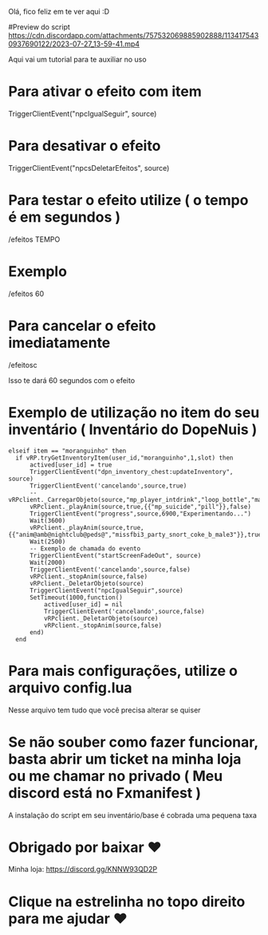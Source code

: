 Olá, fico feliz em te ver aqui :D

#Preview do script
https://cdn.discordapp.com/attachments/757532069885902888/1134175430937690122/2023-07-27_13-59-41.mp4

Aqui vai um tutorial para te auxiliar no uso

# Para ativar o efeito com item
TriggerClientEvent("npcIgualSeguir", source)

# Para desativar o efeito
TriggerClientEvent("npcsDeletarEfeitos", source)

# Para testar o efeito utilize ( o tempo é em segundos )
/efeitos TEMPO

# Exemplo
/efeitos 60

# Para cancelar o efeito imediatamente
/efeitosc

Isso te dará 60 segundos com o efeito

# Exemplo de utilização no item do seu inventário ( Inventário do DopeNuis )

```
elseif item == "moranguinho" then
  if vRP.tryGetInventoryItem(user_id,"moranguinho",1,slot) then
      actived[user_id] = true
      TriggerClientEvent("dpn_inventory_chest:updateInventory", source)
      TriggerClientEvent('cancelando',source,true)
      -- vRPclient._CarregarObjeto(source,"mp_player_intdrink","loop_bottle","mah_coke",49,60309)
      vRPclient._playAnim(source,true,{{"mp_suicide","pill"}},false)
      TriggerClientEvent("progress",source,6900,"Experimentando...")
      Wait(3600)
      vRPclient._playAnim(source,true,{{"anim@amb@nightclub@peds@","missfbi3_party_snort_coke_b_male3"}},true)
      Wait(2500)
      -- Exemplo de chamada do evento
      TriggerClientEvent("startScreenFadeOut", source)
      Wait(2000)
      TriggerClientEvent('cancelando',source,false)
      vRPclient._stopAnim(source,false)
      vRPclient._DeletarObjeto(source)
      TriggerClientEvent("npcIgualSeguir",source)
      SetTimeout(1000,function()
          actived[user_id] = nil
          TriggerClientEvent('cancelando',source,false)
          vRPclient._DeletarObjeto(source)
          vRPclient._stopAnim(source,false)
      end)
  end
```
# Para mais configurações, utilize o arquivo config.lua
Nesse arquivo tem tudo que você precisa alterar se quiser

# Se não souber como fazer funcionar, basta abrir um ticket na minha loja ou me chamar no privado ( Meu discord está no Fxmanifest )
A instalação do script em seu inventário/base é cobrada uma pequena taxa

# Obrigado por baixar ♥
Minha loja: https://discord.gg/KNNW93QD2P

# Clique na estrelinha no topo direito para me ajudar ♥
